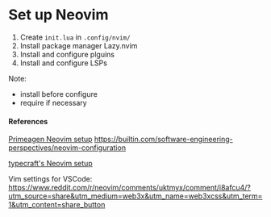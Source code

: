 # Set up Neovim

1. Create `init.lua` in `.config/nvim/`
2. Install package manager Lazy.nvim
3. Install and configure plguins
4. Install and configure LSPs

Note:
- install before configure
- require if necessary

#### References

[Primeagen Neovim setup](https://github.com/ThePrimeagen/init.lua/)
https://builtin.com/software-engineering-perspectives/neovim-configuration

[typecraft's Neovim setup](https://www.youtube.com/playlist?list=PLsz00TDipIffreIaUNk64KxTIkQaGguqn)

Vim settings for VSCode:
https://www.reddit.com/r/neovim/comments/uktmyx/comment/i8afcu4/?utm_source=share&utm_medium=web3x&utm_name=web3xcss&utm_term=1&utm_content=share_button
